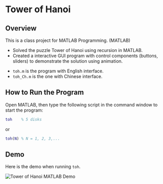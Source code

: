 # Tower of Hanoi

## Overview

This is a class project for MATLAB Programming. (MATLAB)
- Solved the puzzle Tower of Hanoi using recursion in MATLAB.
- Created a interactive GUI program with control components (buttons, sliders) to demonstrate the solution using animation.

* `toh.m` is the program with English interface.
* `toh_Ch.m` is the one with Chinese interface.

## How to Run the Program

Open MATLAB, then type the following script in the command window to start the program:

```matlab
toh    % 5 disks
```

or

```matlab
toh(N) % N = 1, 2, 3,...
```

## Demo

Here is the demo when running `toh`.

![Tower of Hanoi MATLAB Demo](./Tower.of.Hanoi.gif)
